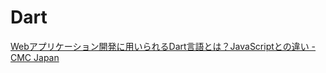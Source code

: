# Dart

[Webアプリケーション開発に用いられるDart言語とは？JavaScriptとの違い - CMC Japan](https://cmc-japan.co.jp/blog/dart-language/)
